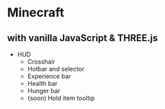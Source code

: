 # Minecraft
## with vanilla JavaScript & THREE.js

+ HUD
  + Crosshair
  + Hotbar and selector
  + Experience bar
  + Health bar
  + Hunger bar
  + (soon) Hold item tooltip
